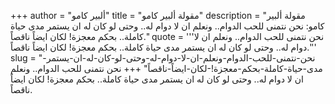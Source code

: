 +++
author = "ألبير كامو"
title = "مقولة ألبير كامو"
description = "مقولة ألبير كامو: نحن نتمنى للحب الدوام.. ونعلم ان لا دوام له.. وحتى لو كان له ان يستمر مدى حياة كاملة.. بحكم معجزة! لكان ايضاً ناقصاً."
quote = '''نحن نتمنى للحب الدوام.. ونعلم ان لا دوام له.. وحتى لو كان له ان يستمر مدى حياة كاملة.. بحكم معجزة! لكان ايضاً ناقصاً.''' 
slug = "نحن-نتمنى-للحب-الدوام-ونعلم-ان-لا-دوام-له-وحتى-لو-كان-له-ان-يستمر-مدى-حياة-كاملة-بحكم-معجزة!-لكان-ايضاً-ناقصاً"
+++
نحن نتمنى للحب الدوام.. ونعلم ان لا دوام له.. وحتى لو كان له ان يستمر مدى حياة كاملة.. بحكم معجزة! لكان ايضاً ناقصاً.
